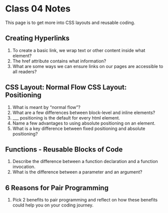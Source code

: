 # Class 04 Notes

This page is to get more into CSS layouts and reusable coding.

## Creating Hyperlinks

1. To create a basic link, we wrap text or other content inside what element?
2. The href attribute contains what information?
3. What are some ways we can ensure links on our pages are accessible to all readers?

## CSS Layout: Normal Flow CSS Layout: Positioning

1. What is meant by “normal flow”?
2. What are a few differences between block-level and inline elements?
3. ___ positioning is the default for every html element.
4. Name a few advantages to using absolute positioning on an element.
5. What is a key difference between fixed positioning and absolute positioning?

## Functions - Reusable Blocks of Code

1. Describe the difference between a function declaration and a function invocation.
2. What is the difference between a parameter and an argument?

## 6 Reasons for Pair Programming

1. Pick 2 benefits to pair programming and reflect on how these benefits could help you on your coding journey.
